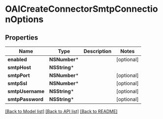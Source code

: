 # OAICreateConnectorSmtpConnectionOptions

## Properties
Name | Type | Description | Notes
------------ | ------------- | ------------- | -------------
**enabled** | **NSNumber*** |  | [optional] 
**smtpHost** | **NSString*** |  | 
**smtpPort** | **NSNumber*** |  | [optional] 
**smtpSsl** | **NSNumber*** |  | [optional] 
**smtpUsername** | **NSString*** |  | [optional] 
**smtpPassword** | **NSString*** |  | [optional] 

[[Back to Model list]](../README#documentation-for-models) [[Back to API list]](../README#documentation-for-api-endpoints) [[Back to README]](../README)


